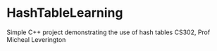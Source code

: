 # HashTableLearning

Simple C++ project demonstrating the use of hash tables
CS302, Prof Micheal Leverington
